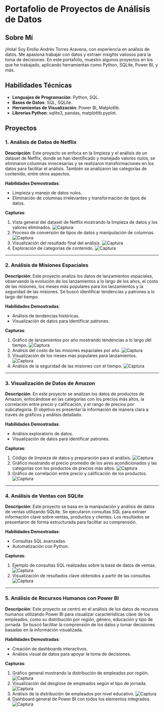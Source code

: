 # Portafolio de Proyectos de Análisis de Datos

## Sobre Mí
¡Hola! Soy Emilio Andrés Torres Aravena, con experiencia en análisis de datos. Me apasiona trabajar con datos y extraer insights valiosos para la toma de decisiones. En este portafolio, muestro algunos proyectos en los que he trabajado, aplicando herramientas como Python, SQLite, Power BI, y más.

## Habilidades Técnicas
- **Lenguajes de Programación**: Python, SQL.
- **Bases de Datos**: SQL, SQLite.
- **Herramientas de Visualización**: Power BI, Matplotlib.
- **Librerías Python**: sqlite3, pandas, matplotlib.pyplot.

## Proyectos

### 1. Análisis de Datos de Netflix
**Descripción**: Este proyecto se enfoca en la limpieza y el análisis de un dataset de Netflix, donde se han identificado y manejado valores nulos, se eliminaron columnas innecesarias y se realizaron transformaciones en los datos para facilitar el análisis. También se analizaron las categorías de contenido, entre otros aspectos.

**Habilidades Demostradas**:
- Limpieza y manejo de datos nulos.
- Eliminación de columnas irrelevantes y transformación de tipos de datos.

**Capturas**:
1. Vista general del dataset de Netflix mostrando la limpieza de datos y los valores eliminados. ![Captura](capturas_netflix/Portafolio(0).png)
2. Proceso de conversión de tipos de datos y manipulación de columnas. ![Captura](capturas_netflix/portafolio(2).png)
3. Visualización del resultado final del análisis. ![Captura](capturas_netflix/portafolio(6).png)
4. Exploración de categorías de contenido. ![Captura](capturas_netflix/portafolio(7).png)

---

### 2. Análisis de Misiones Espaciales
**Descripción**: Este proyecto analiza los datos de lanzamientos espaciales, observando la evolución de los lanzamientos a lo largo de los años, el costo de las misiones, los meses más populares para los lanzamientos y la seguridad de las misiones. Se buscó identificar tendencias y patrones a lo largo del tiempo.

**Habilidades Demostradas**:
- Análisis de tendencias históricas.
- Visualización de datos para identificar patrones.

**Capturas**:
1. Gráfico de lanzamientos por año mostrando tendencias a lo largo del tiempo. ![Captura](capturas_espaciales/captura(1).png)
2. Análisis del costo de las misiones espaciales por año. ![Captura](capturas_espaciales/captura(3).png)
3. Visualización de los meses más populares para lanzamientos. ![Captura](capturas_espaciales/captura(5).png)
4. Análisis de la seguridad de las misiones con el tiempo. ![Captura](capturas_espaciales/captura(6).png)

---

### 3. Visualización de Datos de Amazon
**Descripción**: En este proyecto se analizan los datos de productos de Amazon, enfocándose en las categorías con los precios más altos, la correlación entre precio y calificación, y el rango de precios por subcategoría. El objetivo es presentar la información de manera clara a través de gráficos y análisis detallado.

**Habilidades Demostradas**:
- Análisis exploratorio de datos.
- Visualización de datos para identificar patrones.

**Capturas**:
1. Código de limpieza de datos y preparación para el análisis. ![Captura](capturas_amazon/captura(1).png)
2. Gráfico mostrando el precio promedio de los aires acondicionados y las categorías con los productos de precios más altos. ![Captura](capturas_amazon/captura(3).png)
3. Gráfico de correlación entre precio y calificación de los productos. ![Captura](capturas_amazon/captura(5).png)

---

### 4. Análisis de Ventas con SQLite
**Descripción**: Este proyecto se basa en la manipulación y análisis de datos de ventas utilizando SQLite. Se ejecutaron consultas SQL para extraer información clave sobre ventas, productos y clientes. Los resultados se presentaron de forma estructurada para facilitar su comprensión.

**Habilidades Demostradas**:
- Consultas SQL avanzadas.
- Automatización con Python.

**Capturas**:
1. Ejemplo de consultas SQL realizadas sobre la base de datos de ventas. ![Captura](sqlite/captura(1).png)
2. Visualización de resultados clave obtenidos a partir de las consultas. ![Captura](sqlite/captura(2).png)

---

### 5. Análisis de Recursos Humanos con Power BI
**Descripción**: Este proyecto se centró en el análisis de los datos de recursos humanos utilizando Power BI para visualizar características clave de los empleados, como su distribución por región, género, educación y tipo de jornada. Se buscó facilitar la comprensión de los datos y tomar decisiones basadas en la información visualizada.

**Habilidades Demostradas**:
- Creación de dashboards interactivos.
- Análisis visual de datos para apoyar la toma de decisiones.

**Capturas**:
1. Gráfico general mostrando la distribución de empleados por región. ![Captura](captura_PowerBI/captura(1).png)
2. Visualización del desglose de empleados según el tipo de jornada. ![Captura](captura_PowerBI/captura(2).png)
3. Análisis de la distribución de empleados por nivel educativo. ![Captura](captura_PowerBI/captura(3).png)
4. Dashboard general de Power BI con todos los elementos integrados. ![Captura](captura_PowerBI/captura(4).png)

